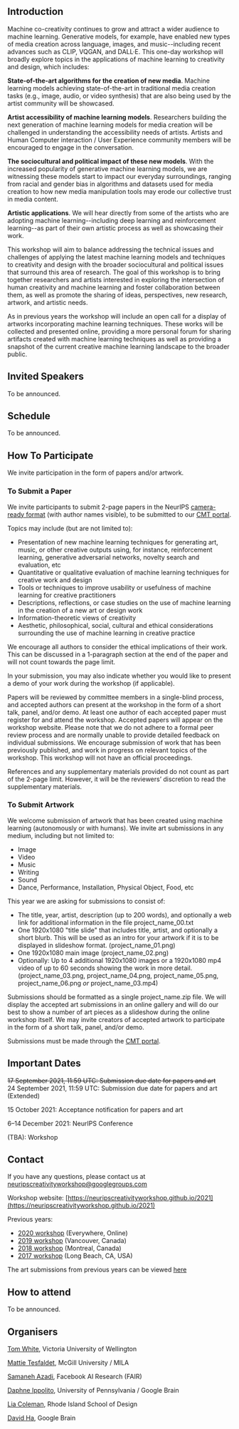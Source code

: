 ## Introduction

Machine co-creativity continues to grow and attract a wider audience to machine learning. Generative models, for example, have enabled new types of media creation across language, images, and music--including recent advances such as CLIP, VQGAN, and DALL·E. This one-day workshop will broadly explore topics in the applications of machine learning to creativity and design, which includes:

**State-of-the-art algorithms for the creation of new media**. Machine learning models achieving state-of-the-art in traditional media creation tasks (e.g., image, audio, or video synthesis) that are also being used by the artist community will be showcased.

**Artist accessibility of machine learning models**. Researchers building the next generation of machine learning models for media creation will be challenged in understanding the accessibility needs of artists. Artists and Human Computer interaction / User Experience community members will be encouraged to engage in the conversation.

**The sociocultural and political impact of these new models**. With the increased popularity of generative machine learning models, we are witnessing these models start to impact our everyday surroundings, ranging from racial and gender bias in algorithms and datasets used for media creation to how new media manipulation tools may erode our collective trust in media content.

**Artistic applications**. We will hear directly from some of the artists who are adopting machine learning--including deep learning and reinforcement learning--as part of their own artistic process as well as showcasing their work.  

This workshop will aim to balance addressing the technical issues and challenges of applying the latest machine learning models and techniques to creativity and design with the broader sociocultural and political issues that surround this area of research. The goal of this workshop is to bring together researchers and artists interested in exploring the intersection of human creativity and machine learning and foster collaboration between them, as well as promote the sharing of ideas, perspectives, new research, artwork, and artistic needs.

As in previous years the workshop will include an open call for a display of artworks incorporating machine learning techniques. These works will be collected and presented online, providing a more personal forum for sharing artifacts created with machine learning techniques as well as providing a snapshot of the current creative machine learning landscape to the broader public.

## Invited Speakers

To be announced.

## Schedule

To be announced.

## How To Participate

We invite participation in the form of papers and/or artwork.

### To Submit a Paper

We invite participants to submit 2-page papers in the NeurIPS [camera-ready format](https://neurips.cc/Conferences/2021/PaperInformation/StyleFiles) (with author names visible), to be submitted to our [CMT portal](https://cmt3.research.microsoft.com/ML4CD2021).

Topics may include (but are not limited to):

* Presentation of new machine learning techniques for generating art, music, or other creative outputs using, for instance, reinforcement learning, generative adversarial networks, novelty search and evaluation, etc
* Quantitative or qualitative evaluation of machine learning techniques for creative work and design
* Tools or techniques to improve usability or usefulness of machine learning for creative practitioners
* Descriptions, reflections, or case studies on the use of machine learning in the creation of a new art or design work
* Information-theoretic views of creativity
* Aesthetic, philosophical, social, cultural and ethical considerations surrounding the use of machine learning in creative practice

We encourage all authors to consider the ethical implications of their work. This can be discussed in a 1-paragraph section at the end of the paper and will not count towards the page limit.

In your submission, you may also indicate whether you would like to present a demo of your work during the workshop (if applicable).

Papers will be reviewed by committee members in a single-blind process, and accepted authors can present at the workshop in the form of a short talk, panel, and/or demo. At least one author of each accepted paper must register for and attend the workshop. Accepted papers will appear on the workshop website. Please note that we do not adhere to a formal peer review process and are normally unable to provide detailed feedback on individual submissions. We encourage submission of work that has been previously published, and work in progress on relevant topics of the workshop. This workshop will not have an official proceedings.

References and any supplementary materials provided do not count as part of the 2-page limit. However, it will be the reviewers’ discretion to read the supplementary materials.

### To Submit Artwork

We welcome submission of artwork that has been created using machine learning (autonomously or with humans). We invite art submissions in any medium, including but not limited to:

* Image
* Video
* Music
* Writing
* Sound
* Dance, Performance, Installation, Physical Object, Food, etc 

This year we are asking for submissions to consist of:

* The title, year, artist, description (up to 200 words), and optionally a web link for additional information in the file project_name_00.txt
* One 1920x1080 "title slide" that includes title, artist, and optionally a short blurb. This will be used as an intro for your artwork if it is to be displayed in slideshow format. (project_name_01.png)
* One 1920x1080 main image (project_name_02.png)
* Optionally: Up to 4 additional 1920x1080 images or a 1920x1080 mp4 video of up to 60 seconds showing the work in more detail. (project_name_03.png, project_name_04.png, project_name_05.png, project_name_06.png *or* project_name_03.mp4)

Submissions should be formatted as a single project_name.zip file. We will display the accepted art submissions in an online gallery and will do our best to show a number of art pieces as a slideshow during the online workshop itself. We may invite creators of accepted artwork to participate in the form of a short talk, panel, and/or demo.

Submissions must be made through the [CMT portal](https://cmt3.research.microsoft.com/ML4CD2021).

## Important Dates

~~17 September 2021, 11:59 UTC: Submission due date for papers and art~~<br>
24 September 2021, 11:59 UTC: Submission due date for papers and art (Extended)

15 October 2021: Acceptance notification for papers and art

6–14 December 2021: NeurIPS Conference

(TBA): Workshop

## Contact

If you have any questions, please contact us at [neuripscreativityworkshop@googlegroups.com](mailto:neuripscreativityworkshop@googlegroups.com)

Workshop website: [https://neuripscreativityworkshop.github.io/2021](https://neuripscreativityworkshop.github.io/2021)

Previous years:

* [2020 workshop](https://neuripscreativityworkshop.github.io/2020) (Everywhere, Online)
* [2019 workshop](http://neurips2019creativity.github.io/) (Vancouver, Canada)
* [2018 workshop](https://nips2018creativity.github.io/) (Montreal, Canada)
* [2017 workshop](https://nips2017creativity.github.io/) (Long Beach, CA, USA)

The art submissions from previous years can be viewed [here](http://www.aiartonline.com/)

## How to attend

To be announced.

## Organisers

[Tom White](https://twitter.com/dribnet), Victoria University of Wellington

[Mattie Tesfaldet](https://twitter.com/mattierialgirl), McGill University / MILA

[Samaneh Azadi](https://twitter.com/smnh_azadi), Facebook AI Research (FAIR)

[Daphne Ippolito](https://twitter.com/daphneipp), University of Pennsylvania / Google Brain

[Lia Coleman](https://twitter.com/Lialialiacole), Rhode Island School of Design

[David Ha](https://twitter.com/hardmaru), Google Brain
